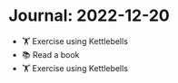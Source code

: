 # Journal: 2022-12-20

* 🏋️ Exercise using Kettlebells
* 📚 Read a book
* 🏋️ Exercise using Kettlebells

